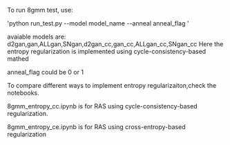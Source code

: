 To run 8gmm test, use:

'python run_test.py --model model_name --anneal anneal_flag '

avaiable models are: d2gan,gan,ALLgan,SNgan,d2gan_cc,gan_cc,ALLgan_cc,SNgan_cc
Here the entropy regularization is implemented using cycle-consistency-based mathed

anneal_flag could be 0 or 1

To compare different ways to implement entropy regularizaiton,check the notebooks.

8gmm_entropy_cc.ipynb is for RAS using cycle-consistency-based regularization.

8gmm_entropy_ce.ipynb is for RAS using cross-entropy-based regularization
